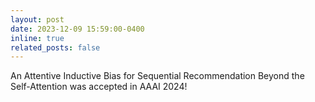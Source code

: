 ```yaml
---
layout: post
date: 2023-12-09 15:59:00-0400
inline: true
related_posts: false
---
```


An Attentive Inductive Bias for Sequential Recommendation Beyond the Self-Attention was accepted in AAAI 2024!
